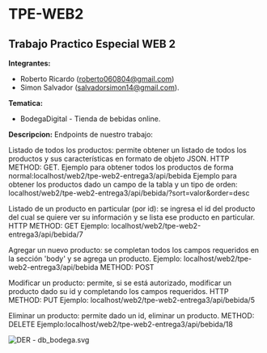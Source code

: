 # TPE-WEB2

## Trabajo Practico Especial WEB 2

**Integrantes:** 
- Roberto Ricardo (roberto060804@gmail.com) 
- Simon Salvador (salvadorsimon14@gmail.com).

**Tematica:** 
* BodegaDigital - Tienda de bebidas online.

**Descripcion:** 
Endpoints de nuestro trabajo:

Listado de todos los productos: permite obtener un listado de todos los productos y sus características en formato de objeto JSON. HTTP METHOD: GET. Ejemplo para obtener todos los productos de forma normal:localhost/web2/tpe-web2-entrega3/api/bebida Ejemplo para obtener los productos dado un campo de la tabla y un tipo de orden: localhost/web2/tpe-web2-entrega3/api/bebida/?sort=valor&order=desc 

Listado de un producto en particular (por id): se ingresa el id del producto del cual se quiere ver su información y se lista ese producto en particular. HTTP METHOD: GET Ejemplo: localhost/web2/tpe-web2-entrega3/api/bebida/7

Agregar un nuevo producto: se completan todos los campos requeridos en la sección 'body' y se agrega un producto. Ejemplo: localhost/web2/tpe-web2-entrega3/api/bebida METHOD: POST 

Modificar un producto: permite, si se está autorizado, modificar un producto dado su id y completando los campos requeridos. HTTP METHOD: PUT Ejemplo: localhost/web2/tpe-web2-entrega3/api/bebida/5 

Eliminar un producto: permite dado un id, eliminar un producto. METHOD: DELETE Ejemplo:localhost/web2/tpe-web2-entrega3/api/bebida/18 

![DER - db_bodega.svg](db_bodega_.svg)
